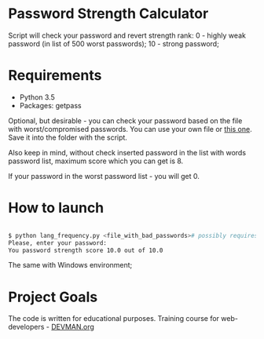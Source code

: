 # Password Strength Calculator

Script will check your password and revert strength rank:
 0 - highly weak password (in list of 500 worst passwords);
 10 - strong password;

 # Requirements

  - Python 3.5
  - Packages: getpass

Optional, but desirable - you can check your password based on the file with worst/compromised passwords. You can use your own file or [this one](https://raw.githubusercontent.com/danielmiessler/SecLists/master/Passwords/500-worst-passwords.txt'). Save it into the folder with the script.

Also keep in mind, without check inserted password in the list with words password list, maximum score which you can get is 8.

If your password in the worst password list - you will get 0.


# How to launch

  ```bash

  $ python lang_frequency.py <file_with_bad_passwords># possibly requires call of python3 executive instead of just python
  Please, enter your password:
  You password strength score 10.0 out of 10.0
  ```

  The same with Windows environment;


# Project Goals

The code is written for educational purposes. Training course for web-developers - [DEVMAN.org](https://devman.org)
